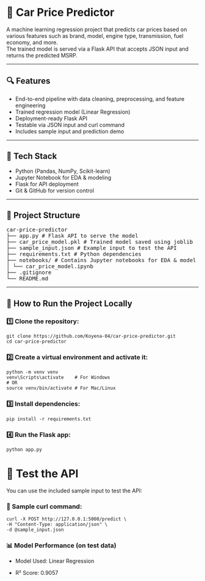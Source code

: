 # 🚗 Car Price Predictor

A machine learning regression project that predicts car prices based on various features such as brand, model, engine type, transmission, fuel economy, and more.  
The trained model is served via a Flask API that accepts JSON input and returns the predicted MSRP.

---

## 🔍 Features

- End-to-end pipeline with data cleaning, preprocessing, and feature engineering
- Trained regression model (Linear Regression)
- Deployment-ready Flask API
- Testable via JSON input and curl command
- Includes sample input and prediction demo

---

## 🧠 Tech Stack

- Python (Pandas, NumPy, Scikit-learn)
- Jupyter Notebook for EDA & modeling
- Flask for API deployment
- Git & GitHub for version control

---

## 📁 Project Structure
<pre>
car-price-predictor
├── app.py # Flask API to serve the model
├── car_price_model.pkl # Trained model saved using joblib
├── sample_input.json # Example input to test the API
├── requirements.txt # Python dependencies
├── notebooks/ # Contains Jupyter notebooks for EDA & model training
│ └── car_price_model.ipynb
├── .gitignore
└── README.md</pre>

---

## 🧪 How to Run the Project Locally

### 1️⃣ Clone the repository:

    git clone https://github.com/Koyena-04/car-price-predictor.git
    cd car-price-predictor

### 2️⃣ Create a virtual environment and activate it:

    python -m venv venv
    venv\Scripts\activate    # For Windows
    # OR
    source venv/bin/activate # For Mac/Linux

### 3️⃣ Install dependencies:

    pip install -r requirements.txt

### 4️⃣ Run the Flask app:

    python app.py


# 🚀 Test the API
  You can use the included sample input to test the API:

### 🔹 Sample curl command:

    curl -X POST http://127.0.0.1:5000/predict \
    -H "Content-Type: application/json" \
    -d @sample_input.json

### 📊 Model Performance (on test data)
- Model Used: Linear Regression

- R² Score: 0.9057



